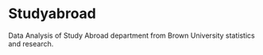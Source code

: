 # Studyabroad
Data Analysis of Study Abroad department from Brown University statistics and research.

